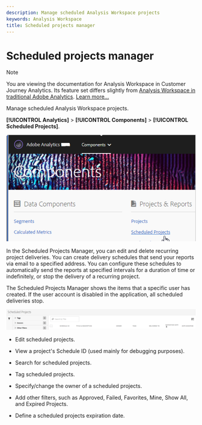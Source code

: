 ```yaml
---
description: Manage scheduled Analysis Workspace projects
keywords: Analysis Workspace
title: Scheduled projects manager
---
```


# Scheduled projects manager

>[!NOTE]
>
>You are viewing the documentation for Analysis Workspace in Customer Journey Analytics. Its feature set differs slightly from [Analysis Workspace in traditional Adobe Analytics](https://docs.adobe.com/content/help/en/analytics/analyze/analysis-workspace/home.html). [Learn more...](/help/getting-started/cja-aa.md)

Manage scheduled Analysis Workspace projects.

 **[!UICONTROL Analytics]** > **[!UICONTROL Components]** > **[!UICONTROL Scheduled Projects]**.

![](assets/components-scheduled-projects.png)

In the Scheduled Projects Manager, you can edit and delete recurring project deliveries. You can create delivery schedules that send your reports via email to a specified address. You can configure these schedules to automatically send the reports at specified intervals for a duration of time or indefinitely, or stop the delivery of a recurring project.

The Scheduled Projects Manager shows the items that a specific user has created. If the user account is disabled in the application, all scheduled deliveries stop.

![](assets/scheduled-projects.png)

* Edit scheduled projects.
* View a project's Schedule ID (used mainly for debugging purposes).
* Search for scheduled projects.
* Tag scheduled projects.
* Specify/change the owner of a scheduled projects.
* Add other filters, such as Approved, Failed, Favorites, Mine, Show All, and Expired Projects.

* Define a scheduled projects expiration date.

